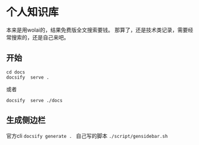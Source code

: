 # 个人知识库
本来是用wolai的，结果免费版全文搜索要钱。
那算了，还是技术类记录，需要经常搜索的，还是自己来吧。

## 开始
```
cd docs
docsify  serve .
```
或者
```
docsify  serve ./docs
```

## 生成侧边栏
官方cli
`
docsify generate . 
`
自己写的脚本
`
./script/gensidebar.sh
`